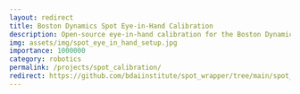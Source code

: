 ```yaml
---
layout: redirect
title: Boston Dynamics Spot Eye-in-Hand Calibration
description: Open-source eye-in-hand calibration for the Boston Dynamics Spot quadrupedal robot
img: assets/img/spot_eye_in_hand_setup.jpg
importance: 1000000
category: robotics
permalink: /projects/spot_calibration/
redirect: https://github.com/bdaiinstitute/spot_wrapper/tree/main/spot_wrapper/calibration
--- 
```

